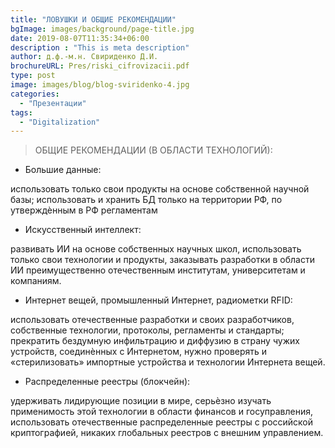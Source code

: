 ```yaml
---
title: "ЛОВУШКИ И ОБЩИЕ РЕКОМЕНДАЦИИ"
bgImage: images/background/page-title.jpg
date: 2019-08-07T11:35:34+06:00
description : "This is meta description"
author: д.ф.-м.н. Свириденко Д.И.
brochureURL: Pres/riski_cifrovizacii.pdf
type: post
image: images/blog/blog-sviridenko-4.jpg
categories: 
  - "Презентации"
tags:
  - "Digitalization"
---
```


> ОБЩИЕ РЕКОМЕНДАЦИИ (В ОБЛАСТИ ТЕХНОЛОГИЙ): 
 
- Большие данные: 
 
 использовать только свои продукты на основе собственной научной базы; использовать и хранить БД только на территории РФ, по утверждѐнным в РФ регламентам  

- Искусственный интеллект: 
 
 развивать ИИ на основе собственных научных школ, использовать только свои технологии и продукты, заказывать разработки в области ИИ преимущественно отечественным институтам, университетам и компаниям. 

- Интернет вещей, промышленный Интернет, радиометки RFID: 
 
 использовать отечественные разработки и своих разработчиков, собственные  технологии, протоколы, регламенты и стандарты; прекратить бездумную инфильтрацию и диффузию в страну чужих устройств, соединѐнных с Интернетом, нужно проверять и «стерилизовать» импортные устройства и технологии Интернета вещей. 

- Распределенные реестры (блокчейн):  
 
 удерживать лидирующие позиции в мире, серьѐзно изучать применимость этой технологии в области финансов и госуправления, использовать отечественные распределенные реестры с российской криптографией, никаких глобальных реестров с внешним управлением. 